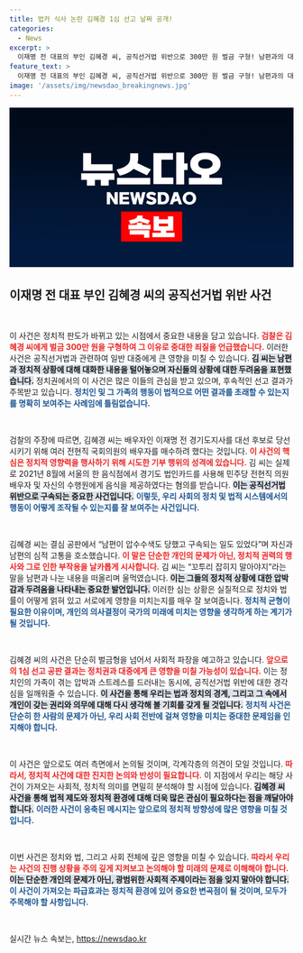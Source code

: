 ```yaml
---
title: 법카 식사 논란 김혜경 1심 선고 날짜 공개!
categories:
  - News
excerpt: >
  이재명 전 대표의 부인 김혜경 씨, 공직선거법 위반으로 300만 원 벌금 구형! 남편과의 대화에서 느낀 절박한 심경이 공개됐다. 8월 13일, 그녀의 운명이 결정된다. 클릭해 더 알아보세요!
feature_text: >
  이재명 전 대표의 부인 김혜경 씨, 공직선거법 위반으로 300만 원 벌금 구형! 남편과의 대화에서 느낀 절박한 심경이 공개됐다. 8월 13일, 그녀의 운명이 결정된다. 클릭해 더 알아보세요!
image: '/assets/img/newsdao_breakingnews.jpg'
---
```


<p><img src="/assets/img/newsdao_breakingnews.jpg" alt="pcversion 속보" /></p>

<h2 data-ke-size="size26">이재명 전 대표 부인 김혜경 씨의 공직선거법 위반 사건</h2>

<p data-ke-size="size16">&nbsp;</p>

<p>이 사건은 정치적 판도가 바뀌고 있는 시점에서 중요한 내용을 담고 있습니다. <b><span style="color: #ee2323;">검찰은 김혜경 씨에게 벌금 300만 원을 구형하여 그 이유로 중대한 죄질을 언급했습니다.</span></b> 이러한 사건은 공직선거법과 관련하여 일반 대중에게 큰 영향을 미칠 수 있습니다. <b><span style="background-color: #21538527;">김 씨는 남편과 정치적 상황에 대해 대화한 내용을 털어놓으며 자신들의 상황에 대한 두려움을 표현했습니다.</span></b> 정치권에서의 이 사건은 많은 이들의 관심을 받고 있으며, 후속적인 선고 결과가 주목받고 있습니다. <b><span style="color: #1a5490;">정치인 및 그 가족의 행동이 법적으로 어떤 결과를 초래할 수 있는지를 명확히 보여주는 사례임에 틀림없습니다.</span></b></p>

<p data-ke-size="size16">&nbsp;</p>

<p>검찰의 주장에 따르면, 김혜경 씨는 배우자인 이재명 전 경기도지사를 대선 후보로 당선시키기 위해 여러 전현직 국회의원의 배우자를 매수하려 했다는 것입니다. <b><span style="color: #ee2323;">이 사건의 핵심은 정치적 영향력을 행사하기 위해 시도한 기부 행위의 성격에 있습니다.</span></b> 김 씨는 실제로 2021년 8월에 서울의 한 음식점에서 경기도 법인카드를 사용해 민주당 전현직 의원 배우자 및 자신의 수행원에게 음식을 제공하였다는 혐의를 받습니다. <b><span style="background-color: #21538527;">이는 공직선거법 위반으로 구속되는 중요한 사건입니다.</span></b> <b><span style="color: #1a5490;">이렇듯, 우리 사회의 정치 및 법적 시스템에서의 행동이 어떻게 조작될 수 있는지를 잘 보여주는 사건입니다.</span></b></p>

<p data-ke-size="size16">&nbsp;</p>

<p>김혜경 씨는 결심 공판에서 “남편이 압수수색도 당했고 구속되는 일도 있었다”며 자신과 남편의 심적 고통을 호소했습니다. <b><span style="color: #ee2323;">이 말은 단순한 개인의 문제가 아닌, 정치적 권력의 행사와 그로 인한 부작용을 날카롭게 시사합니다.</span></b> 김 씨는 “꼬투리 잡히지 말아야지”라는 말을 남편과 나눈 내용을 떠올리며 울먹였습니다. <b><span style="background-color: #21538527;">이는 그들의 정치적 상황에 대한 압박감과 두려움을 나타내는 중요한 발언입니다.</span></b> 이러한 심는 상황은 실질적으로 정치와 법률이 어떻게 얽혀 있고 서로에게 영향을 미치는지를 매우 잘 보여줍니다. <b><span style="color: #1a5490;">정치적 균형이 필요한 이유이며, 개인의 의사결정이 국가의 미래에 미치는 영향을 생각하게 하는 계기가 될 것입니다.</span></b></p>

<p data-ke-size="size16">&nbsp;</p>

<p>김혜경 씨의 사건은 단순히 벌금형을 넘어서 사회적 파장을 예고하고 있습니다. <b><span style="color: #ee2323;">앞으로의 1심 선고 공판 결과는 정치권과 대중에게 큰 영향을 미칠 가능성이 있습니다.</span></b> 이는 정치인의 가족이 겪는 압박과 스트레스를 드러내는 동시에, 공직선거법 위반에 대한 경각심을 일깨워줄 수 있습니다. <b><span style="background-color: #21538527;">이 사건을 통해 우리는 법과 정치의 경계, 그리고 그 속에서 개인이 갖는 권리와 의무에 대해 다시 생각해 볼 기회를 갖게 될 것입니다.</span></b> <b><span style="color: #1a5490;">정치적 사건은 단순히 한 사람의 문제가 아닌, 우리 사회 전반에 걸쳐 영향을 미치는 중대한 문제임을 인지해야 합니다.</span></b> </p>

<p data-ke-size="size16">&nbsp;</p>

<p>이 사건은 앞으로도 여러 측면에서 논의될 것이며, 각계각층의 의견이 모일 것입니다. <b><span style="color: #ee2323;">따라서, 정치적 사건에 대한 진지한 논의와 반성이 필요합니다.</span></b> 이 지점에서 우리는 해당 사건이 가져오는 사회적, 정치적 의미를 면밀히 분석해야 할 시점에 있습니다. <b><span style="background-color: #21538527;">김혜경 씨 사건을 통해 법적 제도와 정치적 환경에 대해 더욱 많은 관심이 필요하다는 점을 깨달아야 합니다.</span></b> <b><span style="color: #1a5490;">이러한 사건이 응축된 메시지는 앞으로의 정치적 방향성에 많은 영향을 미칠 것입니다.</span></b> </p>

<p data-ke-size="size16">&nbsp;</p>

<p>이번 사건은 정치와 법, 그리고 사회 전체에 깊은 영향을 미칠 수 있습니다. <b><span style="color: #ee2323;">따라서 우리는 사건의 진행 상황을 주의 깊게 지켜보고 논의해야 할 미래의 문제로 이해해야 합니다.</span></b> <b><span style="background-color: #21538527;">이는 단순한 개인의 문제가 아닌, 광범위한 사회적 주제이라는 점을 잊지 말아야 합니다.</span></b> <b><span style="color: #1a5490;">이 사건이 가져오는 파급효과는 정치적 환경에 있어 중요한 변곡점이 될 것이며, 모두가 주목해야 할 사항입니다.</span></b> </p>

<p data-ke-size="size16">&nbsp;</p>
실시간 뉴스 속보는, <a href="https://newsdao.kr" rel="dofollow">https://newsdao.kr</a>


